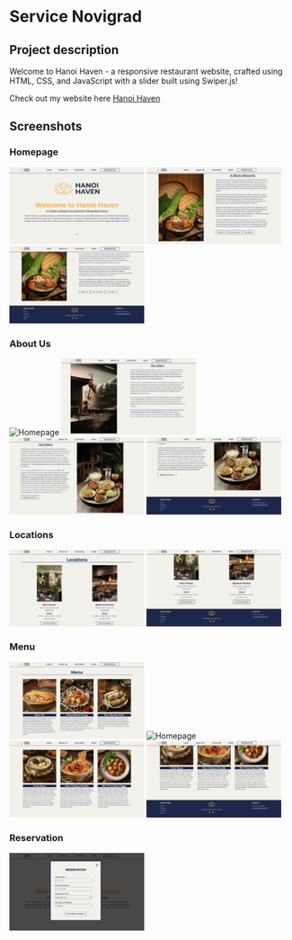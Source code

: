 # Service Novigrad

## Project description
Welcome to Hanoi Haven - a responsive restaurant website, crafted using HTML, CSS, and JavaScript with a slider built using Swiper.js!

Check out my website here [Hanoi Haven](hanoihaven.netlify.app/)

## Screenshots

### Homepage
<img style="center" src="images/screenshots/1.png" alt="Homepage" width="240px"/> 
<img style="center" src="images/screenshots/2.png" alt="Homepage" width="240px"/> 
<img style="center" src="images/screenshots/3.png" alt="Homepage" width="240px"/>

### About Us 
<img style="center" src="images/screenshots/4.png" alt="Homepage" width="240px"/> 
<img style="center" src="images/screenshots/5.png" alt="Homepage" width="240px"/> <br>
<img style="center" src="images/screenshots/6.png" alt="Homepage" width="240px"/>
<img style="center" src="images/screenshots/7.png" alt="Homepage" width="240px"/> 

### Locations
<img style="center" src="images/screenshots/8.png" alt="Homepage" width="240px"/> 
<img style="center" src="images/screenshots/9.png" alt="Homepage" width="240px"/> 

### Menu
<img style="center" src="images/screenshots/10.png" alt="Homepage" width="240px"/> 
<img style="center" src="images/screenshots/11.png" alt="Homepage" width="240px"/> <br>
<img style="center" src="images/screenshots/12.png" alt="Homepage" width="240px"/>
<img style="center" src="images/screenshots/13.png" alt="Homepage" width="240px"/>

### Reservation
<img style="center" src="images/screenshots/14.png" alt="Homepage" width="240px"/>